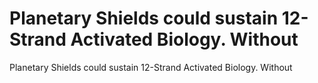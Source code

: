 # Planetary Shields could sustain 12-Strand Activated Biology. Without

Planetary Shields could sustain 12-Strand Activated Biology. Without